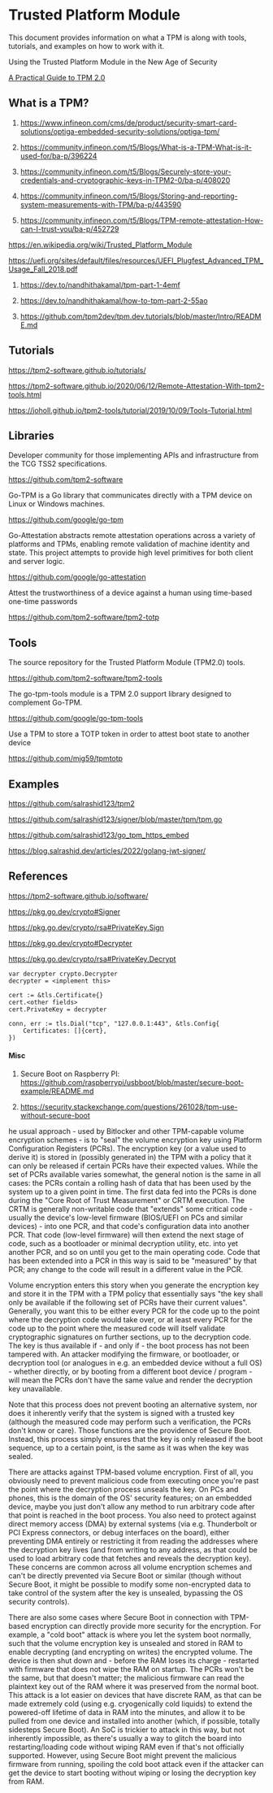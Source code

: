 # Trusted Platform Module

This document provides information on what a TPM is along with tools, tutorials,
and examples on how to work with it.


   Using the Trusted Platform Module in the New Age of Security

[A Practical Guide to TPM 2.0](https://link.springer.com/book/10.1007/978-1-4302-6584-9)


## What is a TPM?

1. https://www.infineon.com/cms/de/product/security-smart-card-solutions/optiga-embedded-security-solutions/optiga-tpm/

2. https://community.infineon.com/t5/Blogs/What-is-a-TPM-What-is-it-used-for/ba-p/396224

3. https://community.infineon.com/t5/Blogs/Securely-store-your-credentials-and-cryptographic-keys-in-TPM2-0/ba-p/408020

4. https://community.infineon.com/t5/Blogs/Storing-and-reporting-system-measurements-with-TPM/ba-p/443590

5. https://community.infineon.com/t5/Blogs/TPM-remote-attestation-How-can-I-trust-you/ba-p/452729


https://en.wikipedia.org/wiki/Trusted_Platform_Module

https://uefi.org/sites/default/files/resources/UEFI_Plugfest_Advanced_TPM_Usage_Fall_2018.pdf


1. https://dev.to/nandhithakamal/tpm-part-1-4emf

2. https://dev.to/nandhithakamal/how-to-tpm-part-2-55ao

3. https://github.com/tpm2dev/tpm.dev.tutorials/blob/master/Intro/README.md



## Tutorials

https://tpm2-software.github.io/tutorials/

https://tpm2-software.github.io/2020/06/12/Remote-Attestation-With-tpm2-tools.html

https://joholl.github.io/tpm2-tools/tutorial/2019/10/09/Tools-Tutorial.html



## Libraries

Developer community for those implementing APIs and infrastructure from the TCG TSS2 specifications.

https://github.com/tpm2-software

Go-TPM is a Go library that communicates directly with a TPM device on Linux or Windows machines.

https://github.com/google/go-tpm

Go-Attestation abstracts remote attestation operations across a variety of platforms and TPMs, enabling remote validation of machine identity and state. This project attempts to provide high level primitives for both client and server logic.

https://github.com/google/go-attestation


Attest the trustworthiness of a device against a human using time-based one-time passwords

https://github.com/tpm2-software/tpm2-totp



## Tools

The source repository for the Trusted Platform Module (TPM2.0) tools.

https://github.com/tpm2-software/tpm2-tools


The go-tpm-tools module is a TPM 2.0 support library designed to complement Go-TPM.

https://github.com/google/go-tpm-tools


Use a TPM to store a TOTP token in order to attest boot state to another device

https://github.com/mjg59/tpmtotp



## Examples

https://github.com/salrashid123/tpm2

https://github.com/salrashid123/signer/blob/master/tpm/tpm.go

https://github.com/salrashid123/go_tpm_https_embed

https://blog.salrashid.dev/articles/2022/golang-jwt-signer/



## References

https://tpm2-software.github.io/software/

https://pkg.go.dev/crypto#Signer

https://pkg.go.dev/crypto/rsa#PrivateKey.Sign

https://pkg.go.dev/crypto#Decrypter

https://pkg.go.dev/crypto/rsa#PrivateKey.Decrypt


```
var decrypter crypto.Decrypter
decrypter = <implement this>

cert := &tls.Certificate{}
cert.<other fields>
cert.PrivateKey = decrypter

conn, err := tls.Dial("tcp", "127.0.0.1:443", &tls.Config{
	Certificates: []{cert},
})
```

#### Misc

1. Secure Boot on Raspberry PI:
   https://github.com/raspberrypi/usbboot/blob/master/secure-boot-example/README.md

2. https://security.stackexchange.com/questions/261028/tpm-use-without-secure-boot

he usual approach - used by Bitlocker and other TPM-capable volume encryption schemes - is to "seal" the volume encryption key using Platform Configuration Registers (PCRs). The encryption key (or a value used to derive it) is stored in (possibly generated in) the TPM with a policy that it can only be released if certain PCRs have their expected values. While the set of PCRs available varies somewhat, the general notion is the same in all cases: the PCRs contain a rolling hash of data that has been used by the system up to a given point in time. The first data fed into the PCRs is done during the "Core Root of Trust Measurement" or CRTM execution. The CRTM is generally non-writable code that "extends" some critical code - usually the device's low-level firmware (BIOS/UEFI on PCs and similar devices) - into one PCR, and that code's configuration data into another PCR. That code (low-level firmware) will then extend the next stage of code, such as a bootloader or minimal decryption utility, etc. into yet another PCR, and so on until you get to the main operating code. Code that has been extended into a PCR in this way is said to be "measured" by that PCR; any change to the code will result in a different value in the PCR.

Volume encryption enters this story when you generate the encryption key and store it in the TPM with a TPM policy that essentially says "the key shall only be available if the following set of PCRs have their current values". Generally, you want this to be either every PCR for the code up to the point where the decryption code would take over, or at least every PCR for the code up to the point where the measured code will itself validate cryptographic signatures on further sections, up to the decryption code. The key is thus available if - and only if - the boot process has not been tampered with. An attacker modifying the firmware, or bootloader, or decryption tool (or analogues in e.g. an embedded device without a full OS) - whether directly, or by booting from a different boot device / program - will mean the PCRs don't have the same value and render the decryption key unavailable.

Note that this process does not prevent booting an alternative system, nor does it inherently verify that the system is signed with a trusted key (although the measured code may perform such a verification, the PCRs don't know or care). Those functions are the providence of Secure Boot. Instead, this process simply ensures that the key is only released if the boot sequence, up to a certain point, is the same as it was when the key was sealed.

There are attacks against TPM-based volume encryption. First of all, you obviously need to prevent malicious code from executing once you're past the point where the decryption process unseals the key. On PCs and phones, this is the domain of the OS' security features; on an embedded device, maybe you just don't allow any method to run arbitrary code after that point is reached in the boot process. You also need to protect against direct memory access (DMA) by external systems (via e.g. Thunderbolt or PCI Express connectors, or debug interfaces on the board), either preventing DMA entirely or restricting it from reading the addresses where the decryption key lives (and from writing to any address, as that could be used to load arbitrary code that fetches and reveals the decryption key). These concerns are common across all volume encryption schemes and can't be directly prevented via Secure Boot or similar (though without Secure Boot, it might be possible to modify some non-encrypted data to take control of the system after the key is unsealed, bypassing the OS security controls).

There are also some cases where Secure Boot in connection with TPM-based encryption can directly provide more security for the encryption. For example, a "cold boot" attack is where you let the system boot normally, such that the volume encryption key is unsealed and stored in RAM to enable decrypting (and encrypting on writes) the encrypted volume. The device is then shut down and - before the RAM loses its charge - restarted with firmware that does not wipe the RAM on startup. The PCRs won't be the same, but that doesn't matter; the malicious firmware can read the plaintext key out of the RAM where it was preserved from the normal boot. This attack is a lot easier on devices that have discrete RAM, as that can be made extremely cold (using e.g. cryogenically cold liquids) to extend the powered-off lifetime of data in RAM into the minutes, and allow it to be pulled from one device and installed into another (which, if possible, totally sidesteps Secure Boot). An SoC is trickier to attack in this way, but not inherently impossible, as there's usually a way to glitch the board into restarting/loading code without wiping RAM even if that's not officially supported. However, using Secure Boot might prevent the malicious firmware from running, spoiling the cold boot attack even if the attacker can get the device to start booting without wiping or losing the decryption key from RAM.
